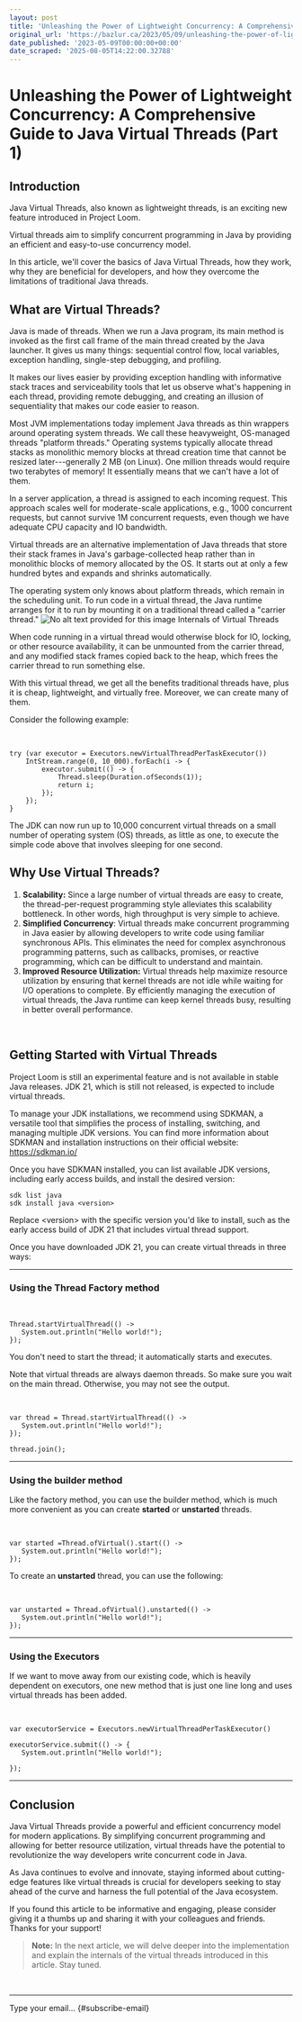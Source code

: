 ```yaml
---
layout: post
title: 'Unleashing the Power of Lightweight Concurrency: A Comprehensive Guide to Java Virtual Threads (Part 1)'
original_url: 'https://bazlur.ca/2023/05/09/unleashing-the-power-of-lightweight-concurrency-a-comprehensive-guide-to-java-virtual-threads-part-1/'
date_published: '2023-05-09T00:00:00+00:00'
date_scraped: '2025-08-05T14:22:00.32788'
---
```


Unleashing the Power of Lightweight Concurrency: A Comprehensive Guide to Java Virtual Threads (Part 1)
=======================================================================================================

Introduction
------------

Java Virtual Threads, also known as lightweight threads, is an exciting new feature introduced in Project Loom.

Virtual threads aim to simplify concurrent programming in Java by providing an efficient and easy-to-use concurrency model.

In this article, we'll cover the basics of Java Virtual Threads, how they work, why they are beneficial for developers, and how they overcome the limitations of traditional Java threads.

What are Virtual Threads?
-------------------------

Java is made of threads. When we run a Java program, its main method is invoked as the first call frame of the main thread created by the Java launcher. It gives us many things: sequential control flow, local variables, exception handling, single-step debugging, and profiling.

It makes our lives easier by providing exception handling with informative stack traces and serviceability tools that let us observe what's happening in each thread, providing remote debugging, and creating an illusion of sequentiality that makes our code easier to reason.

Most JVM implementations today implement Java threads as thin wrappers around operating system threads. We call these heavyweight, OS-managed threads "platform threads." Operating systems typically allocate thread stacks as monolithic memory blocks at thread creation time that cannot be resized later---generally 2 MB (on Linux). One million threads would require two terabytes of memory! It essentially means that we can't have a lot of them.

In a server application, a thread is assigned to each incoming request. This approach scales well for moderate-scale applications, e.g., 1000 concurrent requests, but cannot survive 1M concurrent requests, even though we have adequate CPU capacity and IO bandwidth.

Virtual threads are an alternative implementation of Java threads that store their stack frames in Java's garbage-collected heap rather than in monolithic blocks of memory allocated by the OS. It starts out at only a few hundred bytes and expands and shrinks automatically.

The operating system only knows about platform threads, which remain in the scheduling unit. To run code in a virtual thread, the Java runtime arranges for it to run by mounting it on a traditional thread called a "carrier thread."
<img src="https://media.licdn.com/dms/image/D5612AQF0JIUt4d-4mw/article-inline_image-shrink_1000_1488/0/1682839413602?e=1689206400&v=beta&t=IO3LpntQIKePutaBXki2RSH95DNn6eXkcKBmFn6trLg" alt="No alt text provided for this image" /> Internals of Virtual Threads

When code running in a virtual thread would otherwise block for IO, locking, or other resource availability, it can be unmounted from the carrier thread, and any modified stack frames copied back to the heap, which frees the carrier thread to run something else.

With this virtual thread, we get all the benefits traditional threads have, plus it is cheap, lightweight, and virtually free. Moreover, we can create many of them.

Consider the following example:

<br />

```EnlighterJSRAW
try (var executor = Executors.newVirtualThreadPerTaskExecutor()) 
    IntStream.range(0, 10_000).forEach(i -> {
        executor.submit(() -> {
            Thread.sleep(Duration.ofSeconds(1));
            return i;
        });
    });
}

```

The JDK can now run up to 10,000 concurrent virtual threads on a small number of operating system (OS) threads, as little as one, to execute the simple code above that involves sleeping for one second.

Why Use Virtual Threads?
------------------------

1. **Scalability:** Since a large number of virtual threads are easy to create, the thread-per-request programming style alleviates this scalability bottleneck. In other words, high throughput is very simple to achieve.
2. **Simplified Concurrency**: Virtual threads make concurrent programming in Java easier by allowing developers to write code using familiar synchronous APIs. This eliminates the need for complex asynchronous programming patterns, such as callbacks, promises, or reactive programming, which can be difficult to understand and maintain.
3. **Improved Resource Utilization:** Virtual threads help maximize resource utilization by ensuring that kernel threads are not idle while waiting for I/O operations to complete. By efficiently managing the execution of virtual threads, the Java runtime can keep kernel threads busy, resulting in better overall performance.

<br />

Getting Started with Virtual Threads
------------------------------------

Project Loom is still an experimental feature and is not available in stable Java releases. JDK 21, which is still not released, is expected to include virtual threads.

To manage your JDK installations, we recommend using SDKMAN, a versatile tool that simplifies the process of installing, switching, and managing multiple JDK versions. You can find more information about SDKMAN and installation instructions on their official website: <https://sdkman.io/>

Once you have SDKMAN installed, you can list available JDK versions, including early access builds, and install the desired version:

```EnlighterJSRAW
sdk list java
sdk install java <version>

```

Replace \<version\> with the specific version you'd like to install, such as the early access build of JDK 21 that includes virtual thread support.

Once you have downloaded JDK 21, you can create virtual threads in three ways:

*** ** * ** ***

### Using the Thread Factory method

<br />

```EnlighterJSRAW
Thread.startVirtualThread(() -> 
   System.out.println("Hello world!");
});

```

You don't need to start the thread; it automatically starts and executes.

Note that virtual threads are always daemon threads. So make sure you wait on the main thread. Otherwise, you may not see the output.

<br />

```EnlighterJSRAW
var thread = Thread.startVirtualThread(() -> 
   System.out.println("Hello world!");
});

thread.join();

```

*** ** * ** ***

### Using the builder method

Like the factory method, you can use the builder method, which is much more convenient as you can create **started** or **unstarted** threads.

<br />

```EnlighterJSRAW
var started =Thread.ofVirtual().start(() -> 
   System.out.println("Hello world!");
});

```

To create an **unstarted** thread, you can use the following:

<br />

```EnlighterJSRAW
var unstarted = Thread.ofVirtual().unstarted(() -> 
   System.out.println("Hello world!");
});

```

*** ** * ** ***

### Using the Executors

If we want to move away from our existing code, which is heavily dependent on executors, one new method that is just one line long and uses virtual threads has been added.

<br />

```EnlighterJSRAW
var executorService = Executors.newVirtualThreadPerTaskExecutor()

executorService.submit(() -> {
   System.out.println("Hello world!");

});

```

*** ** * ** ***

Conclusion
----------

Java Virtual Threads provide a powerful and efficient concurrency model for modern applications. By simplifying concurrent programming and allowing for better resource utilization, virtual threads have the potential to revolutionize the way developers write concurrent code in Java.

As Java continues to evolve and innovate, staying informed about cutting-edge features like virtual threads is crucial for developers seeking to stay ahead of the curve and harness the full potential of the Java ecosystem.

If you found this article to be informative and engaging, please consider giving it a thumbs up and sharing it with your colleagues and friends. Thanks for your support!
> **Note:** In the next article, we will delve deeper into the implementation and explain the internals of the virtual threads introduced in this article. Stay tuned.

<br />

*** ** * ** ***

Type your email... {#subscribe-email}
